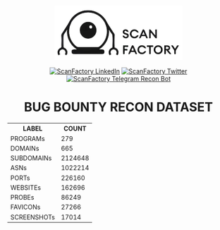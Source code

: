 <div align='center'><p><a href='https://in.scanfactory.io'><img src='scanfactory.png' alt='ScanFactory'></a><div id='badges'><a href='https://www.linkedin.com/company/scanfactory-io'><img src='https://img.shields.io/badge/LinkedIn-black?style=for-the-badge&logo=linkedin&logoColor=white' alt='ScanFactory LinkedIn'/></a> <a href='https://twitter.com/scanfactory_io'><img src='https://img.shields.io/badge/Twitter-black?style=for-the-badge&logo=twitter&logoColor=white' alt='ScanFactory Twitter'/></a><br><a href='https://t.me/scanfactorybot'><img src='https://img.shields.io/badge/Telegram Recon Bot-black?style=for-the-badge&logo=telegram&logoColor=white' alt='ScanFactory Telegram Recon Bot'/></a></div><h1>BUG BOUNTY RECON DATASET</h1><table>
<tr><th>LABEL</th><th>COUNT</th></tr>
<tr><td>PROGRAMs</td><td>279</td></tr>
<tr><td>DOMAINs</td><td>665</td></tr>
<tr><td>SUBDOMAINs</td><td>2124648</td></tr>
<tr><td>ASNs</td><td>1022214</td></tr>
<tr><td>PORTs</td><td>226160</td></tr>
<tr><td>WEBSITEs</td><td>162696</td></tr>
<tr><td>PROBEs</td><td>86249</td></tr>
<tr><td>FAVICONs</td><td>27266</td></tr>
<tr><td>SCREENSHOTs</td><td>17014</td></tr>
</table></p></div>
